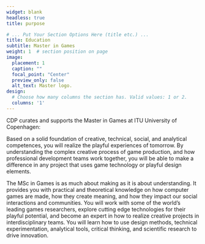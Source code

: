 ```yaml
---
widget: blank
headless: true
title: purpose

# ... Put Your Section Options Here (title etc.) ...
title: Education
subtitle: Master in Games
weight: 1  # section position on page
image:
  placement: 1
  caption: ""
  focal_point: "Center"
  preview_only: false
  alt_text: Master logo.
design:
  # Choose how many columns the section has. Valid values: 1 or 2.
  columns: '1'
---
```

CDP curates and supports the Master in Games at ITU University of Copenhagen:

Based on a solid foundation of creative, technical, social, and analytical competences, you will realize the playful experiences of tomorrow. By understanding the complex creative process of game production, and how professional development teams work together, you will be able to make a difference in any project that uses game technology or playful design elements.
 
The MSc in Games is as much about making as it is about understanding. It provides you with practical and theoretical knowledge on how computer games are made, how they create meaning, and how they impact our social interactions and communities. You will work with some of the world’s leading games researchers, explore cutting edge technologies for their playful potential, and become an expert in how to realize creative projects in interdisciplinary teams. You will learn how to use design methods, technical experimentation, analytical tools, critical thinking, and scientific research to drive innovation.

